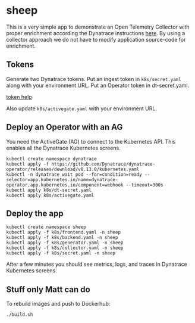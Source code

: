 # sheep

This is a very simple app to demonstrate an Open Telemetry Collector with proper enrichment according the Dynatrace instructions [here](https://www.dynatrace.com/support/help/extend-dynatrace/opentelemetry/collector/use-cases/k8s-enrich). By using a collector approach we do not have to modify application source-code for enrichment.

## Tokens

Generate two Dynatrace tokens. Put an ingest token in `k8s/secret.yaml` along with your environment URL. Put an Operator token in dt-secret.yaml.

[token help](https://www.dynatrace.com/support/help/setup-and-configuration/setup-on-k8s/installation/tokens-permissions)

Also update `k8s/activegate.yaml` with your environment URL.

## Deploy an Operator with an AG

You need the ActiveGate (AG) to connect to the Kubernetes API. This enables all the Dynatrace Kubernetes screens.

```
kubectl create namespace dynatrace
kubectl apply -f https://github.com/Dynatrace/dynatrace-operator/releases/download/v0.13.0/kubernetes.yaml
kubectl -n dynatrace wait pod --for=condition=ready --selector=app.kubernetes.io/name=dynatrace-operator,app.kubernetes.io/component=webhook --timeout=300s
kubectl apply k8s/dt-secret.yaml
kubectl apply k8s/activegate.yaml
```

## Deploy the app

```
kubectl create namespace sheep
kubectl apply -f k8s/frontend.yaml -n sheep
kubectl apply -f k8s/backend.yaml -n sheep
kubectl apply -f k8s/generator.yaml -n sheep
kubectl apply -f k8s/collector.yaml -n sheep
kubectl apply -f k8s/secret.yaml -n sheep
```

After a few minutes you should see metrics, logs, and traces in Dynatrace Kubernetes screens.

## Stuff only Matt can do

To rebuild images and push to Dockerhub:

```
./build.sh
```

